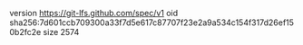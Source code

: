 version https://git-lfs.github.com/spec/v1
oid sha256:7d601ccb709300a33f7d5e617c87707f23e2a9a534c154f317d26ef150b2fc2e
size 2574
